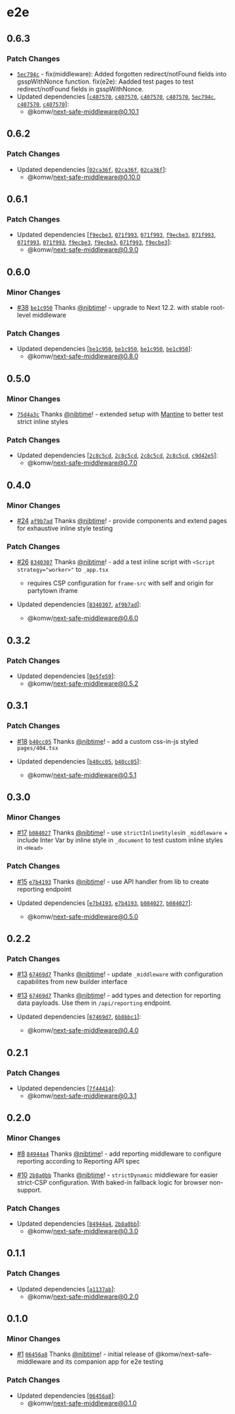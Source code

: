 # e2e

## 0.6.3

### Patch Changes

- [`5ec794c`](https://github.com/komw/next-safe-middleware/commit/5ec794c3a4af3e426c0ecf732efa96d4316fc4ef) - fix(middleware): Added forgotten redirect/notFound fields into gsspWithNonce function.
  fix(e2e): Aadded test pages to test redirect/notFound fields in gsspWithNonce.
- Updated dependencies [[`c407570`](https://github.com/komw/next-safe-middleware/commit/c4075709fd8598ff3af27bafd25e0f298509dac5), [`c407570`](https://github.com/komw/next-safe-middleware/commit/c4075709fd8598ff3af27bafd25e0f298509dac5), [`c407570`](https://github.com/komw/next-safe-middleware/commit/c4075709fd8598ff3af27bafd25e0f298509dac5), [`c407570`](https://github.com/komw/next-safe-middleware/commit/c4075709fd8598ff3af27bafd25e0f298509dac5), [`5ec794c`](https://github.com/komw/next-safe-middleware/commit/5ec794c3a4af3e426c0ecf732efa96d4316fc4ef), [`c407570`](https://github.com/komw/next-safe-middleware/commit/c4075709fd8598ff3af27bafd25e0f298509dac5), [`c407570`](https://github.com/komw/next-safe-middleware/commit/c4075709fd8598ff3af27bafd25e0f298509dac5)]:
  - @komw/next-safe-middleware@0.10.1

## 0.6.2

### Patch Changes

- Updated dependencies [[`02ca36f`](https://github.com/komw/next-safe-middleware/commit/02ca36f3c609b4fd43871e48e5796341b313a282), [`02ca36f`](https://github.com/komw/next-safe-middleware/commit/02ca36f3c609b4fd43871e48e5796341b313a282), [`02ca36f`](https://github.com/komw/next-safe-middleware/commit/02ca36f3c609b4fd43871e48e5796341b313a282)]:
  - @komw/next-safe-middleware@0.10.0

## 0.6.1

### Patch Changes

- Updated dependencies [[`f9ecbe3`](https://github.com/komw/next-safe-middleware/commit/f9ecbe30fa047eed13958b5b74e38a248c7a23e4), [`071f993`](https://github.com/komw/next-safe-middleware/commit/071f993866279d8d0920f348a0435f254ffe50fa), [`071f993`](https://github.com/komw/next-safe-middleware/commit/071f993866279d8d0920f348a0435f254ffe50fa), [`f9ecbe3`](https://github.com/komw/next-safe-middleware/commit/f9ecbe30fa047eed13958b5b74e38a248c7a23e4), [`071f993`](https://github.com/komw/next-safe-middleware/commit/071f993866279d8d0920f348a0435f254ffe50fa), [`071f993`](https://github.com/komw/next-safe-middleware/commit/071f993866279d8d0920f348a0435f254ffe50fa), [`071f993`](https://github.com/komw/next-safe-middleware/commit/071f993866279d8d0920f348a0435f254ffe50fa), [`f9ecbe3`](https://github.com/komw/next-safe-middleware/commit/f9ecbe30fa047eed13958b5b74e38a248c7a23e4), [`f9ecbe3`](https://github.com/komw/next-safe-middleware/commit/f9ecbe30fa047eed13958b5b74e38a248c7a23e4), [`071f993`](https://github.com/komw/next-safe-middleware/commit/071f993866279d8d0920f348a0435f254ffe50fa), [`f9ecbe3`](https://github.com/komw/next-safe-middleware/commit/f9ecbe30fa047eed13958b5b74e38a248c7a23e4)]:
  - @komw/next-safe-middleware@0.9.0

## 0.6.0

### Minor Changes

- [#38](https://github.com/komw/next-safe-middleware/pull/38) [`be1c950`](https://github.com/komw/next-safe-middleware/commit/be1c950e438ac52c463bbb3d70ab15d4014c1827) Thanks [@nibtime](https://github.com/nibtime)! - upgrade to Next 12.2. with stable root-level middleware

### Patch Changes

- Updated dependencies [[`be1c950`](https://github.com/komw/next-safe-middleware/commit/be1c950e438ac52c463bbb3d70ab15d4014c1827), [`be1c950`](https://github.com/komw/next-safe-middleware/commit/be1c950e438ac52c463bbb3d70ab15d4014c1827), [`be1c950`](https://github.com/komw/next-safe-middleware/commit/be1c950e438ac52c463bbb3d70ab15d4014c1827), [`be1c950`](https://github.com/komw/next-safe-middleware/commit/be1c950e438ac52c463bbb3d70ab15d4014c1827)]:
  - @komw/next-safe-middleware@0.8.0

## 0.5.0

### Minor Changes

- [`75d4a3c`](https://github.com/komw/next-safe-middleware/commit/75d4a3c0cf6604a0bec7826b95b3acdb2b081903) Thanks [@nibtime](https://github.com/nibtime)! - extended setup with [Mantine](https://mantine.dev/) to better test strict inline styles

### Patch Changes

- Updated dependencies [[`2c8c5cd`](https://github.com/komw/next-safe-middleware/commit/2c8c5cd6f7b6b744b4bc6af35371a38a8eccef5a), [`2c8c5cd`](https://github.com/komw/next-safe-middleware/commit/2c8c5cd6f7b6b744b4bc6af35371a38a8eccef5a), [`2c8c5cd`](https://github.com/komw/next-safe-middleware/commit/2c8c5cd6f7b6b744b4bc6af35371a38a8eccef5a), [`2c8c5cd`](https://github.com/komw/next-safe-middleware/commit/2c8c5cd6f7b6b744b4bc6af35371a38a8eccef5a), [`c9d42e5`](https://github.com/komw/next-safe-middleware/commit/c9d42e5e9da2caaadb464cde6aba21e2ec0c50d8)]:
  - @komw/next-safe-middleware@0.7.0

## 0.4.0

### Minor Changes

- [#24](https://github.com/komw/next-safe-middleware/pull/24) [`af9b7ad`](https://github.com/komw/next-safe-middleware/commit/af9b7ad621f4ddbcfe584abbc1d66df99258ad8c) Thanks [@nibtime](https://github.com/nibtime)! - provide components and extend pages for exhaustive inline style testing

### Patch Changes

- [#26](https://github.com/komw/next-safe-middleware/pull/26) [`8340307`](https://github.com/komw/next-safe-middleware/commit/83403072598b8d4fc02d268a238339830534dae3) Thanks [@nibtime](https://github.com/nibtime)! - add a test inline script with `<Script strategy="worker>"` to `_app.tsx`

  - requires CSP configuration for `frame-src` with self and origin for partytown iframe

- Updated dependencies [[`8340307`](https://github.com/komw/next-safe-middleware/commit/83403072598b8d4fc02d268a238339830534dae3), [`af9b7ad`](https://github.com/komw/next-safe-middleware/commit/af9b7ad621f4ddbcfe584abbc1d66df99258ad8c)]:
  - @komw/next-safe-middleware@0.6.0

## 0.3.2

### Patch Changes

- Updated dependencies [[`0e5fe59`](https://github.com/komw/next-safe-middleware/commit/0e5fe590612624fa4727817f2fd3b77b4d07a87e)]:
  - @komw/next-safe-middleware@0.5.2

## 0.3.1

### Patch Changes

- [#18](https://github.com/komw/next-safe-middleware/pull/18) [`b40cc05`](https://github.com/komw/next-safe-middleware/commit/b40cc0550ae8d67a97795c992155791628dd15be) Thanks [@nibtime](https://github.com/nibtime)! - add a custom css-in-js styled `pages/404.tsx`

- Updated dependencies [[`b40cc05`](https://github.com/komw/next-safe-middleware/commit/b40cc0550ae8d67a97795c992155791628dd15be), [`b40cc05`](https://github.com/komw/next-safe-middleware/commit/b40cc0550ae8d67a97795c992155791628dd15be)]:
  - @komw/next-safe-middleware@0.5.1

## 0.3.0

### Minor Changes

- [#17](https://github.com/komw/next-safe-middleware/pull/17) [`b084027`](https://github.com/komw/next-safe-middleware/commit/b0840272b32fbec265e5bee26607160b55cb9dc4) Thanks [@nibtime](https://github.com/nibtime)! - use `strictInlineStyles`in `_middleware` + include Inter Var by inline style in `_document` to test custom inline styles in `<Head>`

### Patch Changes

- [#15](https://github.com/komw/next-safe-middleware/pull/15) [`e7b4193`](https://github.com/komw/next-safe-middleware/commit/e7b4193e3935d945f2103ecd75f2826aaaad82cc) Thanks [@nibtime](https://github.com/nibtime)! - use API handler from lib to create reporting endpoint

- Updated dependencies [[`e7b4193`](https://github.com/komw/next-safe-middleware/commit/e7b4193e3935d945f2103ecd75f2826aaaad82cc), [`e7b4193`](https://github.com/komw/next-safe-middleware/commit/e7b4193e3935d945f2103ecd75f2826aaaad82cc), [`b084027`](https://github.com/komw/next-safe-middleware/commit/b0840272b32fbec265e5bee26607160b55cb9dc4), [`b084027`](https://github.com/komw/next-safe-middleware/commit/b0840272b32fbec265e5bee26607160b55cb9dc4)]:
  - @komw/next-safe-middleware@0.5.0

## 0.2.2

### Patch Changes

- [#13](https://github.com/komw/next-safe-middleware/pull/13) [`67469d7`](https://github.com/komw/next-safe-middleware/commit/67469d732b7d9bff6fe507cf94852525a10c991e) Thanks [@nibtime](https://github.com/nibtime)! - update `_middleware` with configuration capabilites from new builder interface

* [#13](https://github.com/komw/next-safe-middleware/pull/13) [`67469d7`](https://github.com/komw/next-safe-middleware/commit/67469d732b7d9bff6fe507cf94852525a10c991e) Thanks [@nibtime](https://github.com/nibtime)! - add types and detection for reporting data payloads. Use them in `/api/reporting` endpoint.

* Updated dependencies [[`67469d7`](https://github.com/komw/next-safe-middleware/commit/67469d732b7d9bff6fe507cf94852525a10c991e), [`6b8bbc1`](https://github.com/komw/next-safe-middleware/commit/6b8bbc19e37685695952cc32928f2f3b51ca9f0e)]:
  - @komw/next-safe-middleware@0.4.0

## 0.2.1

### Patch Changes

- Updated dependencies [[`7f44414`](https://github.com/komw/next-safe-middleware/commit/7f44414f0bb09d13d1a89fa97be186bd59fd615d)]:
  - @komw/next-safe-middleware@0.3.1

## 0.2.0

### Minor Changes

- [#8](https://github.com/komw/next-safe-middleware/pull/8) [`84944a4`](https://github.com/komw/next-safe-middleware/commit/84944a42dbd3ee8ce139fea01e62cc86ea123c8b) Thanks [@nibtime](https://github.com/nibtime)! - add reporting middleware to configure reporting according to Reporting API spec

* [#10](https://github.com/komw/next-safe-middleware/pull/10) [`2b8a0bb`](https://github.com/komw/next-safe-middleware/commit/2b8a0bbd6e0e102e5f31db0c53d449573503c80b) Thanks [@nibtime](https://github.com/nibtime)! - `strictDynamic` middleware for easier strict-CSP configuration. With baked-in fallback logic for browser non-support.

### Patch Changes

- Updated dependencies [[`84944a4`](https://github.com/komw/next-safe-middleware/commit/84944a42dbd3ee8ce139fea01e62cc86ea123c8b), [`2b8a0bb`](https://github.com/komw/next-safe-middleware/commit/2b8a0bbd6e0e102e5f31db0c53d449573503c80b)]:
  - @komw/next-safe-middleware@0.3.0

## 0.1.1

### Patch Changes

- Updated dependencies [[`a1137ab`](https://github.com/komw/next-safe-middleware/commit/a1137aba24c534d43770442f3a5ee06f43bdb1de)]:
  - @komw/next-safe-middleware@0.2.0

## 0.1.0

### Minor Changes

- [#1](https://github.com/komw/next-safe-middleware/pull/1) [`06456a8`](https://github.com/komw/next-safe-middleware/commit/06456a83764a825a677e41c1e37ae2861d561ada) Thanks [@nibtime](https://github.com/nibtime)! - initial release of @komw/next-safe-middleware and its companion app for e2e testing

### Patch Changes

- Updated dependencies [[`06456a8`](https://github.com/komw/next-safe-middleware/commit/06456a83764a825a677e41c1e37ae2861d561ada)]:
  - @komw/next-safe-middleware@0.1.0
